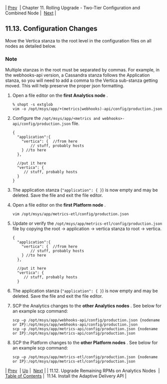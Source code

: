 | [Prev](upgrade.two_tier.preparation.rpms_rolling)  | Chapter 11. Rolling Upgrade - Two-Tier Configuration and Combined Node |  [Next](upgrade.two_tier.configuration.software_upgrade_rolling) |

## 11.13. Configuration Changes

Move the Vertica stanza to the root level in the configuration files on all nodes as detailed below.

### Note

Multiple stanzas in the root must be separated by commas. For example, in the webhooks-api version, a Cassandra stanza follows the Application stanza, so you will need to add a comma to the Vertica sub-stanza getting moved. This will help preserve the proper json formatting.

1.  Open a file editor on the **first Analytics node** .

    ```
    % shopt -s extglob
    vim -o /opt/msys/app/+(metrics|webhooks)-api/config/production.json
    ```

2.  Configure the `/opt/msys/app/<metrics and webhooks>-api/config/production.json` file.

    ```
    {
      "application":{
        "vertica": {  //from here
            // stuff, probably hosts
        } //to here
      },

      //put it here
      "vertica": {
         // stuff, probably hosts
      }
    }
    ```

3.  The application stanza (`"application": { }`) is now empty and may be deleted. Save the file and exit the file editor.

4.  Open a file editor on the **first Platform node** .

    `vim /opt/msys/app/metrics-etl/config/production.json`
5.  Update or verify the `/opt/msys/app/metrics-etl/config/production.json` file by copying the root -> application -> vertica stanza to root -> vertica.

    ```
    {
      "application":{
        "vertica": {  //from here
            // stuff, probably hosts
        } //to here
      },

      //put it here
      "vertica": {
         // stuff, probably hosts
      }
    ```

6.  The application stanza (`"application": { }`) is now empty and may be deleted. Save the file and exit the file editor.

7.  SCP the Analytics changes to the **other Analytics nodes** . See below for an example scp command:

    ```
    scp –p /opt/msys/app/webhooks-api/config/production.json {nodename or IP}:/opt/msys/app/webhooks-api/config/production.json
    scp –p /opt/msys/app/metrics-api/config/production.json {nodename or IP}:/opt/msys/app/metrics-api/config/production.json
    ```

8.  SCP the Platform changes to the **other Platform nodes** . See below for an example scp command:

    `scp –p /opt/msys/app/metrics-etl/config/production.json {nodename or IP}:/opt/msys/app/metrics-etl/config/production.json`

| [Prev](upgrade.two_tier.preparation.rpms_rolling)  | [Up](upgrade.two_tier_configuration_rolling) |  [Next](upgrade.two_tier.configuration.software_upgrade_rolling) |
| 11.12. Upgrade Remaining RPMs on Analytics Nodes  | [Table of Contents](index) |  11.14. Install the Adaptive Delivery API |

